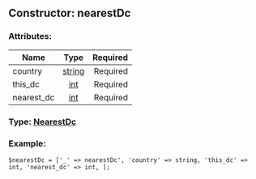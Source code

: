 ## Constructor: nearestDc  

### Attributes:

| Name     |    Type       | Required |
|----------|:-------------:|---------:|
|country|[string](../types/string.md) | Required|
|this\_dc|[int](../types/int.md) | Required|
|nearest\_dc|[int](../types/int.md) | Required|


### Type: [NearestDc](../types/NearestDc.md)

### Example:


```
$nearestDc = ['_' => nearestDc', 'country' => string, 'this_dc' => int, 'nearest_dc' => int, ];
```
